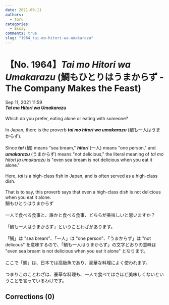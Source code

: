 ```yaml
---
date: 2021-09-11
authors:
  - toru
categories:
  - Essay
comments: true
slug: "1964_tai-mo-hitori-wa-umakarazu"
---
```


# 【No. 1964】<strong><em>Tai mo Hitori wa Umakarazu</em></strong> (鯛もひとりはうまからず - The Company Makes the Feast)
<div class="date">Sep 11, 2021 11:59</div>
<div id="post"><div id="body_show_ori">
<strong><em>Tai mo Hitori wa Umakarazu</em></strong><br/><br/>Which do you prefer, eating alone or eating with someone?<br/><br/>In Japan, there is the proverb <strong><em>tai mo hitori wa umakarazu</em></strong> (鯛も一人はうまからず).<br/><br/>Since <strong><em>tai</em></strong> (鯛) means "sea bream," <strong><em>hitori</em></strong> (一人) means "one person," and <strong><em>umakarazu</em></strong> (うまからず) means "not delicious," the literal meaning of <em>tai mo hitori ja umakarazu</em> is "even sea bream is not delicious when you eat it alone."<br/><br/>Here, <em>tai</em> is a high-class fish in Japan, and is often served as a high-class dish.<br/><br/>That is to say, this proverb says that even a high-class dish is not delicious when you eat it alone.
</div></div>

<!-- more -->

<div id="post_ja"><div id="body_show_mo">
鯛もひとりはうまからず<br/><br/>一人で食べる食事と、誰かと食べる食事、どちらが美味しいと思いますか？<br/><br/>「鯛も一人はうまからず」ということわざがあります。<br/><br/>「鯛」は "sea bream"、「一人」は "one person"、「うまからず」は "not delicous" を意味するので、「鯛も一人はうまからず」の文字どおりの意味は "even sea bream is not delicious when you eat it alone" となります。<br/><br/>ここで「鯛」は、日本では高級魚であり、豪華な料理によく使われます。<br/><br/>つまりこのことわざは、豪華な料理も、一人で食べてはさほど美味しくないということを言っているわけです。
</div></div>

## Corrections (0)
